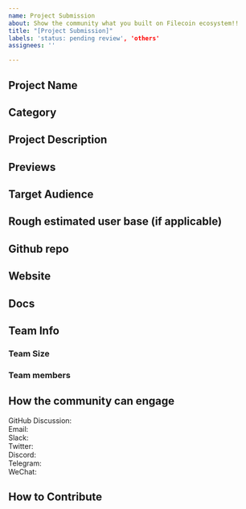 ```yaml
---
name: Project Submission
about: Show the community what you built on Filecoin ecosystem!!
title: "[Project Submission]"
labels: 'status: pending review', 'others'
assignees: ''

---
```


## Project Name <!-- Add your project name here with format "Project Name(Team)"-->
<!-- Add you project logo here if available-->

## Category 
<!--developer tooling, application, wallet, infrastructure, etc-->

## Project Description
<!--Describe your project in a few sentences. -->

## Previews
<!--Add some screenshots to give a preview of your product-->

## Target Audience
<!--Describe who will be your project's users-->

## Rough estimated user base (if applicable)
<!--How many users do you have right now?-->

## Github repo
<!--Attach a link to your GitHub repo if it's OSS-->

## Website
<!--Link your website if available-->

## Docs
<!--Including a link to your project docs!-->

## Team Info
<!-- Introduce your amazing team - how many team members are working on this project and who are they?-->
### Team Size  

### Team members  

## How the community can engage
GitHub Discussion: <!--Start a disucssion with the community here: https://github.com/filecoin-project/community/discussions/new and attach the link!-->  
Email:  
Slack:  
Twitter:  
Discord:  
Telegram:  
WeChat:  

## How to Contribute
<!--How can the community contribute to your project?-->
